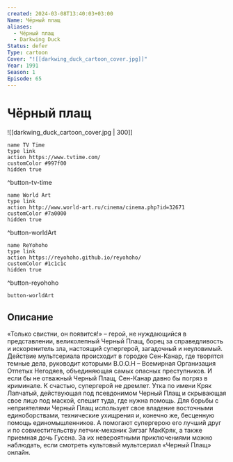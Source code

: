 ```yaml
---
created: 2024-03-08T13:40:03+03:00
Name: Чëрный плащ
aliases:
  - Чëрный плащ
  - Darkwing Duck
Status: defer
Type: cartoon
Cover: "![[darkwing_duck_cartoon_cover.jpg]]"
Year: 1991
Season: 1
Episode: 65
---
```


# Чëрный плащ

![[darkwing_duck_cartoon_cover.jpg | 300]]


```button
name TV Time
type link
action https://www.tvtime.com/
customColor #997f00
hidden true
```
^button-tv-time

```button
name World Art
type link
action http://www.world-art.ru/cinema/cinema.php?id=32671
customColor #7a0000
hidden true
```
^button-worldArt

```button
name ReYohoho
type link
action https://reyohoho.github.io/reyohoho/
customColor #1c1c1c
hidden true
```
^button-reyohoho

`button-worldArt`

## Описание

«Только свистни, он появится!» – герой, не нуждающийся в представлении, великолепный Черный Плащ, борец за справедливость и искоренитель зла, настоящий супергерой, загадочный и неуловимый. Действие мультсериала происходит в городке Сен-Канар, где творятся темные дела, руководит которыми В.О.О.Н – Всемирная Организация Отпетых Негодяев, объединяющая самых опасных преступников. И если бы не отважный Черный Плащ, Сен-Канар давно бы погряз в криминале. К счастью, супергерой не дремлет. Утка по имени Кряк Лапчатый, действующая под псевдонимом Черный Плащ и скрывающая свое лицо под маской, спешит туда, где нужна помощь. Для борьбы с неприятелями Черный Плащ использует свое владение восточными единоборствами, технические ухищрения и, конечно же, бесценную помощь единомышленников. А помогают супергерою его лучший друг и по совместительству летчик-механик Зигзаг МакКряк, а также приемная дочь Гусена. За их невероятными приключениями можно наблюдать, если смотреть культовый мультсериал «Черный Плащ» онлайн.
